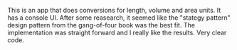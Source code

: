 This is an app that does conversions for length, volume and area units. It has a console UI. After some reasearch, it seemed like the "stategy pattern" design pattern from the gang-of-four book was the best fit. The implementation was straight forward and I really like the results. Very clear code.